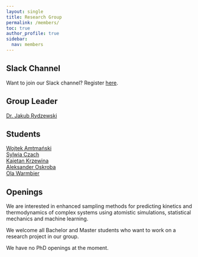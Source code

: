 ```yaml
---
layout: single
title: Research Group
permalink: /members/
toc: true
author_profile: true
sidebar:
  nav: members
---
```


## Slack Channel

Want to join our Slack channel? Register [here](https://join.slack.com/t/jakryd-group/shared_invite/zt-h3dq1axt-l6vfP9NR4cYzsyUg4fC8GA).

## Group Leader

[Dr. Jakub Rydzewski](jr)  

## Students

[Wojtek Amtmański](wa)  
[Sylwia Czach](sc)  
[Kajetan Krzewina](kk)  
[Aleksander Oskroba](ao)  
[Ola Warmbier](aw)

## Openings

We are interested in enhanced sampling methods for predicting kinetics and
thermodynamics of complex systems using atomistic simulations, statistical 
mechanics and machine learning.

We welcome all Bachelor and Master students who want to work on a research 
project in our group.

We have no PhD openings at the moment.


